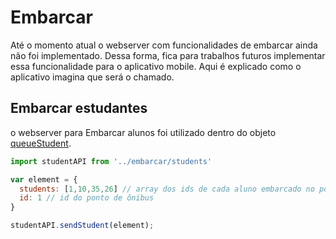 # Embarcar

Até o momento atual o webserver com funcionalidades de embarcar ainda não foi implementado. Dessa forma, fica para trabalhos futuros implementar essa funcionalidade para o aplicativo mobile. Aqui é explicado como o aplicativo imagina que será o chamado.

## Embarcar estudantes

o webserver para Embarcar alunos foi utilizado dentro do objeto [queueStudent](/Classes/queueStudents).

```js
import studentAPI from '../embarcar/students'

var element = {
  students: [1,10,35,26] // array dos ids de cada aluno embarcado no ponto de ônibus
  id: 1 // id do ponto de ônibus
}

studentAPI.sendStudent(element);
```